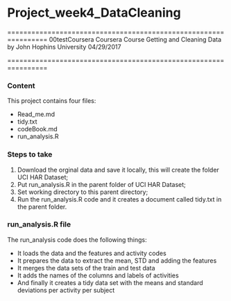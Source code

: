 # Project_week4_DataCleaning 

================================================================
00testCoursera
Coursera Course Getting and Cleaning Data by John Hophins University
04/29/2017

================================================================
### Content 
This project contains four files:
- Read_me.md
- tidy.txt
- codeBook.md
- run_analysis.R

### Steps to take 
1. Download the orginal data and save it locally, this will create the folder UCI HAR Dataset;
2. Put run_analysis.R in the parent folder of UCI HAR Dataset;
3. Set working directory to this parent directory;
4. Run the run_analysis.R code and it creates a document called tidy.txt in the parent folder.

### run_analysis.R file
The run_analysis code does the following things:
- It loads the data and the features and activity codes
- It prepares the data to extract the mean, STD and adding the features
- It merges the data sets of the train and test data
- It adds the names of the columns and labels of activities
- And finally it creates a tidy data set with the means and standard deviations per activity per subject
